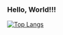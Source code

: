 ### Hello, World!!!

[![Top Langs](https://github-readme-stats.vercel.app/api/top-langs/?username=typircs)](https://github.com/anuraghazra/github-readme-stats)
<!--
**typircs/typircs** is a ✨ _special_ ✨ repository because its `README.md` (this file) appears on your GitHub profile.

Here are some ideas to get you started:

- 🔭 I’m currently working on ...
- 🌱 I’m currently learning ...
- 👯 I’m looking to collaborate on ...
- 🤔 I’m looking for help with ...
- 💬 Ask me about ...
- 📫 How to reach me: ...
- 😄 Pronouns: ...
- ⚡ Fun fact: ...
-->
